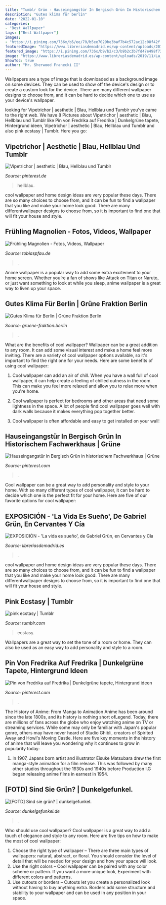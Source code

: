 ```yaml
---
title: "Tumblr Grün - Hauseingangstür In Bergisch Grün In Historischem Fachwerkhaus"
description: "Gutes klima für berlin"
date: "2022-01-10"
categories:
- "Best Wallpaper"
tags: ["Best Wallpaper"]
images:
- "https://i.pinimg.com/736x/b5/ee/70/b5ee7029be3baf7b4c572ac12c08f42f.jpg?b=t"
featuredImage: "https://www.libreriasdemadrid.es/wp-content/uploads/2019/11/La_vida_es_sueno_1.jpeg"
featured_image: "https://i.pinimg.com/736x/b9/b2/c3/b9b2c3b7fd47e498f739e31ba832f88d.jpg"
image: "https://www.libreriasdemadrid.es/wp-content/uploads/2019/11/La_vida_es_sueno_1.jpeg"
ShowToc: true
author: "Mr. Sherwood Franecki II"
---
```



Wallpapers are a type of image that is downloaded as a background image on some devices. They can be used to show off the device's design or to create a custom look for the device. There are many different wallpaper designs to choose from, and it can be hard to decide which one to use as your device's wallpaper.

	

		
looking for Vipetrichor | aesthetic | Blau, Hellblau und Tumblr you've came to the right web. We have 8 Pictures about Vipetrichor | aesthetic | Blau, Hellblau und Tumblr like Pin von Fredrika auf Fredrika | Dunkelgrüne tapete, Hintergrund ideen, Vipetrichor | aesthetic | Blau, Hellblau und Tumblr and also pink ecstasy | Tumblr. Here you go:
		
    
## Vipetrichor | Aesthetic | Blau, Hellblau Und Tumblr

<img loading=lazy src="https://i.pinimg.com/736x/b5/ee/70/b5ee7029be3baf7b4c572ac12c08f42f.jpg?b=t" onerror="this.onerror=null;this.src='https://tse4.mm.bing.net/th?id=OIP.MdR2fdygjcCDHXdjpAT28gHaHa&amp;pid=15.1';" alt="Vipetrichor | aesthetic | Blau, Hellblau und Tumblr">

_Source: pinterest.de_

>hellblau. 

	

cool wallpaper and home design ideas are very popular these days. There are so many choices to choose from, and it can be fun to find a wallpaper that you like and make your home look good. There are many differentwallpaper designs to choose from, so it is important to find one that will fit your house and style.

    
## Frühling Magnolien - Fotos, Videos, Wallpaper

<img loading=lazy src="https://www.tobiaspfau.de/wp-content/uploads/2012/01/wpid5977-IMG_0242-Fruehling-Magnolien1.jpg" onerror="this.onerror=null;this.src='https://tse3.mm.bing.net/th?id=OIP.VvC-nSpstZrR0UqlRKQYSQHaLG&amp;pid=15.1';" alt="Frühling Magnolien - Fotos, Videos, Wallpaper">

_Source: tobiaspfau.de_

>. 

	

Anime wallpaper is a popular way to add some extra excitement to your home screen. Whether you’re a fan of shows like Attack on Titan or Naruto, or just want something to look at while you sleep, anime wallpaper is a great way to liven up your space.

    
## Gutes Klima Für Berlin | Grüne Fraktion Berlin

<img loading=lazy src="https://gruene-fraktion.berlin/wp-content/uploads/2020/07/20200701_Berlin_Brandenburger_Tor_Tiergarten_Baum_Grün_Unsplach_Adam-Vradenburg_Large_CC0-1.jpg" onerror="this.onerror=null;this.src='https://tse1.mm.bing.net/th?id=OIP.shwD_XE9JETOWEPtFLlRDgHaFj&amp;pid=15.1';" alt="Gutes Klima für Berlin | Grüne Fraktion Berlin">

_Source: gruene-fraktion.berlin_

>. 

	

What are the benefits of cool wallpaper?
Wallpaper can be a great addition to any room. It can add some visual interest and make a home feel more inviting. There are a variety of cool wallpaper options available, so it's important to find the right one for your needs. Here are some benefits of using cool wallpaper: 
1. Cool wallpaper can add an air of chill. When you have a wall full of cool wallpaper, it can help create a feeling of chilled outness in the room. This can make you feel more relaxed and allow you to relax more when you're home. 

2. Cool wallpaper is perfect for bedrooms and other areas that need some lightness in the space. A lot of people find cool wallpaper goes well with dark walls because it makes everything pop together better. 

3. Cool wallpaper is often affordable and easy to get installed on your wall!

    
## Hauseingangstür In Bergisch Grün In Historischem Fachwerkhaus | Grüne

<img loading=lazy src="https://i.pinimg.com/736x/b9/b2/c3/b9b2c3b7fd47e498f739e31ba832f88d.jpg" onerror="this.onerror=null;this.src='https://tse1.mm.bing.net/th?id=OIP.LlbBVNjMIHVc6r0aAAJSfQAAAA&amp;pid=15.1';" alt="Hauseingangstür in Bergisch Grün in historischem Fachwerkhaus | Grüne">

_Source: pinterest.com_

>. 

	

Cool wallpaper can be a great way to add personality and style to your home. With so many different types of cool wallpaper, it can be hard to decide which one is the perfect fit for your home. Here are five of our favorite options for cool wallpaper: 

    
## EXPOSICIÓN - &#039;La Vida Es Sueño&#039;, De Gabriel Grün, En Cervantes Y Cía

<img loading=lazy src="https://www.libreriasdemadrid.es/wp-content/uploads/2019/11/La_vida_es_sueno_1.jpeg" onerror="this.onerror=null;this.src='https://tse4.mm.bing.net/th?id=OIP.EA2qYBf-UxNyaNi9vbChxQHaHa&amp;pid=15.1';" alt="EXPOSICIÓN - &#039;La vida es sueño&#039;, de Gabriel Grün, en Cervantes y Cía">

_Source: libreriasdemadrid.es_

>. 

	

cool wallpaper and home design ideas are very popular these days. There are so many choices to choose from, and it can be fun to find a wallpaper that you like and make your home look good. There are many differentwallpaper designs to choose from, so it is important to find one that will fit your house and style.

    
## Pink Ecstasy | Tumblr

<img loading=lazy src="https://66.media.tumblr.com/fb11467bc149959c4c6535b444eae7ca/tumblr_ojcuq72RXx1t8k4x0o2_500.jpg" onerror="this.onerror=null;this.src='https://tse4.mm.bing.net/th?id=OIP.MJYqMiKf9xLsMETUzuNbsgAAAA&amp;pid=15.1';" alt="pink ecstasy | Tumblr">

_Source: tumblr.com_

>ecstasy. 

	

Wallpapers are a great way to set the tone of a room or home. They can also be used as an easy way to add personality and style to a room.

    
## Pin Von Fredrika Auf Fredrika | Dunkelgrüne Tapete, Hintergrund Ideen

<img loading=lazy src="https://i.pinimg.com/originals/63/e0/98/63e098e2f176cf184d5b86285182b648.jpg" onerror="this.onerror=null;this.src='https://tse1.mm.bing.net/th?id=OIP.hGa81vboWHw148qawmomKAHaNM&amp;pid=15.1';" alt="Pin von Fredrika auf Fredrika | Dunkelgrüne tapete, Hintergrund ideen">

_Source: pinterest.com_

>. 

	

The History of Anime: From Manga to Animation
Anime has been around since the late 1800s, and its history is nothing short ofLegend. Today, there are millions of fans across the globe who enjoy watching anime on TV or streaming services. While some may only be familiar with Japan's popular genre, others may have never heard of Studio Ghibli, creators of Spirited Away and Howl's Moving Castle. Here are five key moments in the history of anime that will leave you wondering why it continues to grow in popularity today:
1) In 1907, Japans born artist and illustrator Eisuke Matsubara drew the first manga-style animation for a film release. This was followed by many other studios throughout the 1930s and 1940s before Production I.G began releasing anime films in earnest in 1954.

    
## [FOTD] Sind Sie Grün? | Dunkelgefunkel.

<img loading=lazy src="http://dunkelgefunkel.de/wp-content/post-uploads/2011/09/110920_fotd_05.jpg" onerror="this.onerror=null;this.src='https://tse3.mm.bing.net/th?id=OIP.PNUboHB6_RT_HVhKEkP7UgHaEK&amp;pid=15.1';" alt="[FOTD] Sind sie grün? | dunkelgefunkel.">

_Source: dunkelgefunkel.de_

>. 

	

Who should use cool wallpaper?
Cool wallpaper is a great way to add a touch of elegance and style to any room. Here are five tips on how to make the most of cool wallpaper: 
1) Choose the right type of wallpaper – There are three main types of wallpapers: natural, abstract, or floral. You should consider the level of detail that will be needed for your design and how your space will look. 
2) Use the right colors – Cool wallpaper can be paired with any color scheme or pattern. If you want a more unique look, Experiment with different colors and patterns. 
3) Use cutouts or borders – Cutouts let you create a personalized look without having to buy anything extra. Borders add some structure and stability to your wallpaper and can be used in any position in your space.

